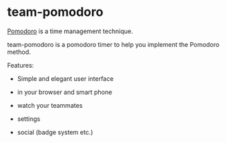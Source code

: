 team-pomodoro
=============

<a href="http://www.pomodorotechnique.com/">Pomodoro</a> is a time management technique.

team-pomodoro is a pomodoro timer to help you implement the Pomodoro method.

Features:

* Simple and elegant user interface

* in your browser and smart phone

* watch your teammates

* settings

* social (badge system etc.)

